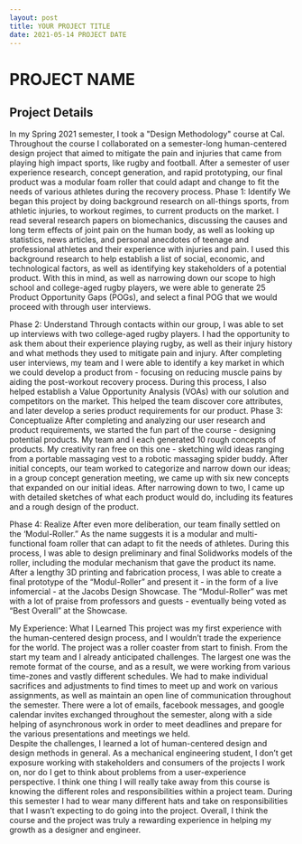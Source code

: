 ```yaml
---
layout: post
title: YOUR PROJECT TITLE
date: 2021-05-14 PROJECT DATE
---
```


# PROJECT NAME

## Project Details
In my Spring 2021 semester, I took a "Design Methodology" course at Cal. Throughout the course I collaborated on a semester-long human-centered design project that aimed to mitigate the pain and injuries that came from playing high impact sports, like rugby and football. After a semester of user experience research, concept generation, and rapid prototyping, our final product was a modular foam roller that could adapt and change to fit the needs of various athletes during the recovery process.
Phase 1: Identify
We began this project by doing background research on all-things sports, from athletic injuries, to workout regimes, to current products on the market. I read several research papers on biomechanics, discussing the causes and long term effects of joint pain on the human body, as well as looking up statistics, news articles, and personal anecdotes of teenage and professional athletes and their experience with injuries and pain.
    I used this background research to help establish a list of social, economic, and technological factors, as well as identifying key stakeholders of a potential product. With this in mind, as well as narrowing down our scope to high school and college-aged rugby players, we were able to generate 25 Product Opportunity Gaps (POGs), and select a final POG that we would proceed with through user interviews.
 
Phase 2: Understand
Through contacts within our group, I was able to set up interviews with two college-aged rugby players. I had the opportunity to ask them about their experience playing rugby, as well as their injury history and what methods they used to mitigate pain and injury. After completing user interviews, my team and I were able to identify a key market in which we could develop a product from - focusing on reducing muscle pains by aiding the post-workout recovery process.
    During this process, I also helped establish a Value Opportunity Analysis (VOAs) with our solution and competitors on the market. This helped the team discover core attributes, and later develop a series product requirements for our product.
Phase 3: Conceptualize
After completing and analyzing our user research and product requirements, we started the fun part of the course - designing potential products. My team and I each generated 10 rough concepts of products. My creativity ran free on this one - sketching wild ideas ranging from a portable massaging vest to a robotic massaging spider buddy. 
    After initial concepts, our team worked to categorize and narrow down our ideas; in a group concept generation meeting, we came up with six new concepts that expanded on our initial ideas. After narrowing down to two, I came up with detailed sketches of what each product would do, including its features and a rough design of the product.
 
Phase 4: Realize
After even more deliberation, our team finally settled on the ‘Modul-Roller.” As the name suggests it is a modular and multi-functional foam roller that can adapt to fit the needs of athletes. During this process, I was able to design preliminary and final Solidworks models of the roller, including the modular mechanism that gave the product its name. 
After a lengthy 3D printing and fabrication process, I was able to create a final prototype of the “Modul-Roller” and present it -  in the form of a live infomercial -  at the Jacobs Design Showcase.
The “Modul-Roller” was met with a lot of praise from professors and guests - eventually being voted as “Best Overall” at the Showcase.

My Experience: What I Learned
This project was my first experience with the human-centered design process, and I wouldn’t trade the experience for the world. The project was a roller coaster from start to finish. From the start my team and I already anticipated challenges. The largest one was the remote format of the course, and as a result, we were working from various time-zones and vastly different schedules. We had to make individual sacrifices and adjustments to find times to meet up and work on various assignments, as well as maintain an open line of communication throughout the semester. There were a lot of emails, facebook messages, and google calendar invites exchanged throughout the semester, along with a side helping of asynchronous work in order to meet deadlines and prepare for the various presentations and meetings we held.  
Despite the challenges, I learned a lot of human-centered design and design methods in general. As a mechanical engineering student, I don’t get exposure working with stakeholders and consumers of the projects I work on, nor do I get to think about problems from a user-experience perspective. I think one thing I will really take away from this course is knowing the different roles and responsibilities within a project team. During this semester I had to wear many different hats and take on responsibilities that I wasn’t expecting to do going into the project. Overall, I think the course and the project was truly a rewarding experience in helping my growth as a designer and engineer.
